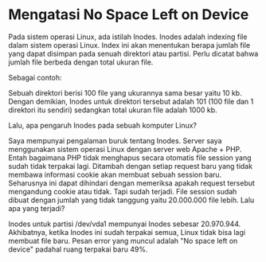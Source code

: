 # Mengatasi No Space Left on Device

Pada sistem operasi Linux, ada istilah Inodes. Inodes adalah indexing file dalam sistem operasi Linux. Index ini akan menentukan berapa jumlah file yang dapat disimpan pada senuah direktori atau partisi. Perlu dicatat bahwa jumlah file berbeda dengan total ukuran file.

Sebagai contoh:

Sebuah direktori berisi 100 file yang ukurannya sama besar yaitu 10 kb. Dengan demikian, Inodes untuk direktori tersebut adalah 101 (100 file dan 1 direktori itu sendiri) sedangkan total ukuran file adalah 1000 kb.

Lalu, apa pengaruh Inodes pada sebuah komputer Linux?

Saya mempunyai pengalaman buruk tentang Inodes. Server saya menggunakan sistem operasi Linux dengan server web Apache + PHP. Entah bagaimana PHP tidak menghapus secara otomatis file session yang sudah tidak terpakai lagi. Ditambah dengan setiap request baru yang tidak membawa informasi cookie akan membuat sebuah session baru. Seharusnya ini dapat dihindari dengan memeriksa apakah request tersebut mengandung cookie atau tidak. Tapi sudah terjadi. File session sudah dibuat dengan jumlah yang tidak tanggung yaitu 20.000.000 file lebih. Lalu apa yang terjadi?

Inodes untuk partisi /dev/vda1 mempunyai Inodes sebesar 20.970.944. Akhibatnya, ketika Inodes ini sudah terpakai semua, Linux tidak bisa lagi membuat file baru. Pesan error yang muncul adalah "No space left on device" padahal ruang terpakai baru 49%.
